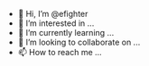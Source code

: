 - 👋 Hi, I’m @efighter
- 👀 I’m interested in ...
- 🌱 I’m currently learning ...
- 💞️ I’m looking to collaborate on ...
- 📫 How to reach me ...

<!---
efighter/efighter is a ✨ special ✨ repository because its `README.md` (this file) appears on your GitHub profile.
You can click the Preview link to take a look at your changes.
--->
